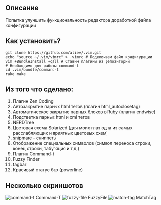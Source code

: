 ## Описание

Попытка улучшить функциональность редактора доработкой файла конфигурации

## Как установить?

```
git clone https://github.com/aliev/.vim.git
echo "source ~/.vim/vimrc" > .vimrc # Подключаем файл конфигурации
vim +BundleInstall +qall # Ставим плагины из репозиторий
# Необходимо для работы command-t
cd .vim/bundle/command-t
rake make
```

## Из того что сделано:
1. Плагин Zen Coding
2. Автозакрытие парных html тегов (плагин html_autoclosetag)
3. Автоматическое закрытие парных блоков в Ruby (плагин endwise)
4. Подстветка парных html и xml тегов
5. NERDTree
6. Цветовая схема Solarized (для моих глаз одна из самых расслабляющих и приятных цветовых схем)
7. snipmate - сниппеты
8. Отображение специальных символов (символ переноса строки, конец строки, табуляция и т.д.)
9. Плагин Command-t
10. Fuzzy Finder
11. tagbar
12. Красивый статус бар (powerline)

## Несколько скриншотов

![command-t](https://dl.dropbox.com/u/5837324/images/command-t.png)
Command-T
![fuzzy-file](https://dl.dropbox.com/u/5837324/images/fuf.png)
FuzzyFile
![match-tag](https://dl.dropbox.com/u/5837324/images/match-tag.png)
MatchTag
